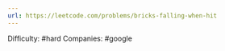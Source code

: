 ```yaml
---
url: https://leetcode.com/problems/bricks-falling-when-hit
---
```


Difficulty: #hard
Companies: #google
